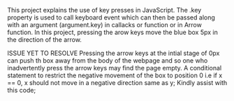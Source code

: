 This project explains the use of key presses in JavaScript.
The .key property is used to call keyboard event which can then be passed along with an argument (argument.key) in callacks or function or in Arrow function.
In this project, pressing the arow keys move the blue box 5px in the direction of the arrow.

ISSUE YET TO RESOLVE
Pressing the arrow keys at the intial stage of 0px can push th box away from the body of the webpage and so one who inadvertently press the arrow keys may find the page empty.
A conditional statement to restrict the negative movement of the box to position 0
i.e if x == 0, x should not move in a negative direction same as y; 
Kindly assist with this code;